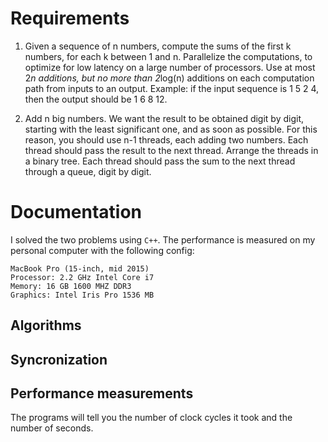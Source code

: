 # Requirements

1. Given a sequence of n numbers, compute the sums of the first k numbers, for each k between 1 and n. Parallelize the computations, to optimize for low latency on a large number of processors. Use at most 2*n additions, but no more than 2*log(n) additions on each computation path from inputs to an output. Example: if the input sequence is 1 5 2 4, then the output should be 1 6 8 12.

2. Add n big numbers. We want the result to be obtained digit by digit, starting with the least significant one, and as soon as possible. For this reason, you should use n-1 threads, each adding two numbers. Each thread should pass the result to the next thread. Arrange the threads in a binary tree. Each thread should pass the sum to the next thread through a queue, digit by digit.

# Documentation

I solved the two problems using `C++`. The performance is measured on my personal computer with the following config:

```
MacBook Pro (15-inch, mid 2015)
Processor: 2.2 GHz Intel Core i7
Memory: 16 GB 1600 MHZ DDR3
Graphics: Intel Iris Pro 1536 MB
```

## Algorithms

## Syncronization

## Performance measurements

The programs will tell you the number of clock cycles it took and the number of seconds.
